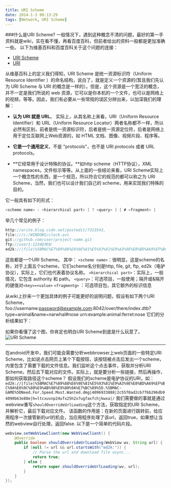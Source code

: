 ```yaml
---
title: URI Scheme
date: 2014-1-3 00:13:29
tags: [Network, URI Scheme]
---
```


###什么是URI Scheme?
一般情况下，遇到这种概念不清的问题，最好的第一手资料就是wiki，实在看不懂，再看百度百科，但前者给出的资料一般都是更加准确一些。
以下为维基百科和百度百科关于这个问题的连接：
* [URI Scheme][1]
* [URI][2]

从维基百科上的定义我们得知，URI Scheme 是统一资源标识符（Uniform Resource Identifier ）的命名结构，说白了，就是定义一个资源的(暂且我们先认为 URI Scheme 与 URI 的概念是一样的）。但是，这个资源是一个宽泛的概念，并不一定是我们所说的 web 资源，它可以是你本机的一个文件，也可以是网络上的视频，等等。因此，我们有必要从一些常规的误区分辨出来，以加深我们的理解：

<!--more-->

* **认为 URI 就是 URL**。
实际上，从其名称上来看，URI（Uniform Resource Identifier）和 URL（Uniform Resource Locator）两者名称都不一样，所以必然有区别，前者是统一资源标识符，后者是统一资源定位符，后者是网络上用于定位互联网上Web资源的，如 HTML 文档、图像、视频片段、程序等。

* **它是一个通用定义**，不是 "protocols"，也不是 URI protocols 或者 URL protocols。
* **它经常用于设计特殊的协议。**如http scheme（HTTP协议），XML namespaces，文件标示等等。从上面的一些结论来看，URI Scheme实际上一个概念性的东西，是一个规范，所以符合它的规范的都可以称之为 URI Scheme，当然，我们也可以设计我们自己的 scheme，用来实现我们特殊的目的。

它一般具有如下的形式：
```java
<scheme name> : <hierarchical part> [ ? <query> ] [ # <fragment> ]
```
举几个常见的例子：
```java
http://write.blog.csdn.net/postedit/7313543,  
file:///c:/WINDOWS/clock.avi
git://github.com/user/project-name.git
ftp://user1:1234@地址
ed2k://|file|%5BMAC%E7%89%88%E6%9E%81%E5%93%81%E9%A3%9E%E8%BD%A69%EF%BC%9A%E6%9C%80%E9%AB%98%E9%80%9A%E7%BC%89%5D.%5BMACGAME%5DNeed.For.Speed.Most.Wanted.dmg|4096933888|2c55f0ad2cb7f6b296db94090b63e88e|h=ltcxuvnp24ufx25h2x7ugfaxfchjkwxa|/
```
这些都是一个URI Scheme。
其中：
`<scheme name>`：很明显，这是scheme的名称，对于上面五个scheme，它们scheme名分别是http, file, git, ftp, ed2k（电驴协议），实际上，它们也代表着协议名称。
`<hierarchical part>`：实际上，一般情况，它包含 authority 和 path。 
`<query>`：可选项目，一般使用；隔开或&隔开的键值对`<key>=<value>`
`<fragmentg>` ：可选项目包，其它额外的标识信息

从wiki上抄来一个更加具体的例子可能更好的说明问题，假设有如下两个URI Scheme，
foo://username:password@example.com:8042/over/there/index.dtb?type=animal&name=narwhal#nose
urn:example:animal:ferret:nose
它们的分析结果如下：

如果你看懂了这个图，你肯定也明白URI Scheme到底是什么玩意了。
![URI Scheme][3]

---

在android开发中，我们可能会需要分析webbrowser上web页面的一些特定URI Scheme，比如说点击网页上某个下载按钮，该按钮被点击后发出一个scheme，内里包含了需要下载的文件信息。我们监听这个点击事件，获取并分析URI Scheme，然后去下载对应的文件。实际上，就是要分析一些链接，然后再操作，那如何获取路径这个scheme？
假设我们的scheme是电驴协议的URI，如：
`ed2k://|file|%5BMAC%E7%89%88%E6%9E%81%E5%93%81%E9%A3%9E%E8%BD%A69%EF%BC%9A%E6%9C%80%E9%AB%98%E9%80%9A%E7%BC%89%5D.%5BMAC-GAME%5DNeed.For.Speed.Most.Wanted.dmg|4096933888|2c55f0ad2cb7f6b296db94090b63e88e|h=ltcxuvnp24ufx25h2x7ugfaxfchjkwxa|/`
我们需要做的事就是通过webview重写`shouldOverrideUrlLoading`这个方法，获取指定的URI Scheme，并解析它，最后下载对应文件。
该函数的作用是：在新的页面进行跳转前，给应用程序一次接管新的url的机会，当应用程序处理了该url，返回true，如果想让当然的webview自行处理，返回false.
以下是一个简单的代码片段。
```java
webview.setWebViewClient(new WebViewClient() {  
    @Override  
    public boolean shouldOverrideUrlLoading(WebView wv, String url) {
        if (null != url && url.startsWith("ed2k:")) {  
            // Parse the url and download file async...  
            return true;  
        } else {  
            return super.shouldOverrideUrlLoading(wv, url);  
        }  
    }  
}); 
```

[1]:http://en.wikipedia.org/wiki/URI_scheme
[2]:http://baike.baidu.com/view/160675.htm
[3]:http://hi.csdn.net/attachment/201203/3/16423_13307557171Ru7.png